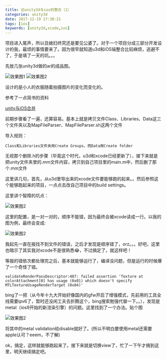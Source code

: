 ```yaml
---
title: 论unity3d与ios的整合（1）
categories: unity3d
date: 2017-12-19 17:38:21
tags: [ios]
keywords: [unity3d,xcode,ios]
---
```

项目进入尾声，所以丑媳妇终究还是要见公婆了。对于一个项目分成三部分开发设计的我，最烦的事情要来了。因为很早就知道u3d和iOS端整合比较麻烦，逃避不了，于是填了一天的坑。。。

先放几张unity3d做的ar的成品图。
<!--more--->

![效果图1](http://www.cshayne.cn/images/zr1.png)
![效果图2](http://www.cshayne.cn/images/zr2.png)

设计的是小人的衣服随着拍摄图片的变化而变化的。

参考了一点简书的资料

[unity与iOS合并](http://www.jianshu.com/p/8d01bb1a3c14)


前期步骤看了一遍，还算容易。基本上就是拷贝文件Class、Libraries、Data这三个文件夹以及MapFileParser、MapFileParser.sh这两个文件

导入规则：


`Class和Libraries文件夹用Create Groups，而Data用Create folder `

无视那个删除.h的步骤（毕竟这个时代，u3d和xcode已经更新了），接下来就是把unity文件夹里的.mm文件内容，拷贝到自己项目里的main.m中，然后删了那个.mm文件

这里讲几句，首先，从u3d里导出来的xcode文件要能够跑的起来。。然后参照这个能够跑起来的项目，一点点去改自己项目中的build settings。

这里讲个智障的坑点：

![效果图2](http://www.cshayne.cn/images/zr3.png)

这里的配置，是一对一对的，顺序不能错，因为最终会被xcode读成一行。以我的图为例，最终会变成:

![效果图2](http://www.cshayne.cn/images/zr4.png)

我起先一直在报找不到文件的错误，之后才发现是顺序错了，orz。。。好吧，这里也暗示了其实我对xcode不是很熟悉😂，不过搞定了，就这样吧！

等报的错依次都处理完之后，基本就能够运行了，编译没问题，但是运行的时候爆了一个奇怪了错。

`validateRenderPassDescriptor:487: failed assertion 'Texture at colorAttachment[0] has usage (0x01) which doesn't specify MTLTextureUsageRenderTarget (0x04)'`

bing了一把（从今年十九大开始好像国内的gfw开启了增强模式，先前用的工具全线需要ipv6了，暂时还没闲工夫去折腾这个，bing搜索勉强代替一下。。），发现是metal（ios9开始的新渲染引擎）的问题。这里找到了一个办法。贴个图

![效果图2](http://www.cshayne.cn/images/zr5.png)

将其中的metal validation给disable就好了。(所以不明白要使用metal还需要apple认可？eeem，不了解)

ok，搞定，这样就能够跑起来了。接下来就是切换view了，忙了一下午才搞到这里，明天继续搞定吧。

